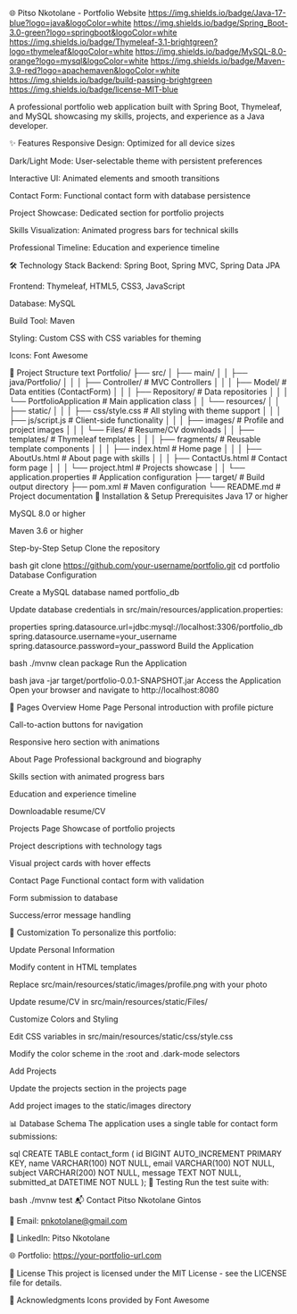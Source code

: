 🌐 Pitso Nkotolane - Portfolio Website
https://img.shields.io/badge/Java-17-blue?logo=java&logoColor=white
https://img.shields.io/badge/Spring_Boot-3.0-green?logo=springboot&logoColor=white
https://img.shields.io/badge/Thymeleaf-3.1-brightgreen?logo=thymeleaf&logoColor=white
https://img.shields.io/badge/MySQL-8.0-orange?logo=mysql&logoColor=white
https://img.shields.io/badge/Maven-3.9-red?logo=apachemaven&logoColor=white
https://img.shields.io/badge/build-passing-brightgreen
https://img.shields.io/badge/license-MIT-blue

A professional portfolio web application built with Spring Boot, Thymeleaf, and MySQL showcasing my skills, projects, and experience as a Java developer.

✨ Features
Responsive Design: Optimized for all device sizes

Dark/Light Mode: User-selectable theme with persistent preferences

Interactive UI: Animated elements and smooth transitions

Contact Form: Functional contact form with database persistence

Project Showcase: Dedicated section for portfolio projects

Skills Visualization: Animated progress bars for technical skills

Professional Timeline: Education and experience timeline

🛠️ Technology Stack
Backend: Spring Boot, Spring MVC, Spring Data JPA

Frontend: Thymeleaf, HTML5, CSS3, JavaScript

Database: MySQL

Build Tool: Maven

Styling: Custom CSS with CSS variables for theming

Icons: Font Awesome

📁 Project Structure
text
Portfolio/
├── src/
│   ├── main/
│   │   ├── java/Portfolio/
│   │   │   ├── Controller/           # MVC Controllers
│   │   │   ├── Model/                # Data entities (ContactForm)
│   │   │   ├── Repository/           # Data repositories
│   │   │   └── PortfolioApplication  # Main application class
│   │   └── resources/
│   │       ├── static/
│   │       │   ├── css/style.css     # All styling with theme support
│   │       │   ├── js/script.js      # Client-side functionality
│   │       │   ├── images/           # Profile and project images
│   │       │   └── Files/            # Resume/CV downloads
│   │       ├── templates/            # Thymeleaf templates
│   │       │   ├── fragments/        # Reusable template components
│   │       │   ├── index.html        # Home page
│   │       │   ├── AboutUs.html      # About page with skills
│   │       │   ├── ContactUs.html    # Contact form page
│   │       │   └── project.html      # Projects showcase
│   │       └── application.properties # Application configuration
├── target/                           # Build output directory
├── pom.xml                          # Maven configuration
└── README.md                        # Project documentation
🚀 Installation & Setup
Prerequisites
Java 17 or higher

MySQL 8.0 or higher

Maven 3.6 or higher

Step-by-Step Setup
Clone the repository

bash
git clone https://github.com/your-username/portfolio.git
cd portfolio
Database Configuration

Create a MySQL database named portfolio_db

Update database credentials in src/main/resources/application.properties:

properties
spring.datasource.url=jdbc:mysql://localhost:3306/portfolio_db
spring.datasource.username=your_username
spring.datasource.password=your_password
Build the Application

bash
./mvnw clean package
Run the Application

bash
java -jar target/portfolio-0.0.1-SNAPSHOT.jar
Access the Application
Open your browser and navigate to http://localhost:8080

📱 Pages Overview
Home Page
Personal introduction with profile picture

Call-to-action buttons for navigation

Responsive hero section with animations

About Page
Professional background and biography

Skills section with animated progress bars

Education and experience timeline

Downloadable resume/CV

Projects Page
Showcase of portfolio projects

Project descriptions with technology tags

Visual project cards with hover effects

Contact Page
Functional contact form with validation

Form submission to database

Success/error message handling

🎨 Customization
To personalize this portfolio:

Update Personal Information

Modify content in HTML templates

Replace src/main/resources/static/images/profile.png with your photo

Update resume/CV in src/main/resources/static/Files/

Customize Colors and Styling

Edit CSS variables in src/main/resources/static/css/style.css

Modify the color scheme in the :root and .dark-mode selectors

Add Projects

Update the projects section in the projects page

Add project images to the static/images directory

📊 Database Schema
The application uses a single table for contact form submissions:

sql
CREATE TABLE contact_form (
    id BIGINT AUTO_INCREMENT PRIMARY KEY,
    name VARCHAR(100) NOT NULL,
    email VARCHAR(100) NOT NULL,
    subject VARCHAR(200) NOT NULL,
    message TEXT NOT NULL,
    submitted_at DATETIME NOT NULL
);
🧪 Testing
Run the test suite with:

bash
./mvnw test
📬 Contact
Pitso Nkotolane Gintos

📧 Email: pnkotolane@gmail.com

💼 LinkedIn: Pitso Nkotolane

🌐 Portfolio: https://your-portfolio-url.com

📄 License
This project is licensed under the MIT License - see the LICENSE file for details.

🙏 Acknowledgments
Icons provided by Font Awesome
